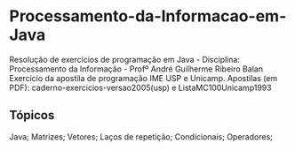 # Processamento-da-Informacao-em-Java
Resolução de exercícios de programação em Java - Disciplina: Processamento da Informação - Profº  André Guilherme Ribeiro Balan
Exercicio da apostila de programação IME USP e Unicamp.
Apostilas (em PDF): caderno-exercicios-versao2005(usp) e ListaMC100Unicamp1993

## Tópicos
Java; Matrizes; Vetores; Laços de repetição; Condicionais; Operadores;
